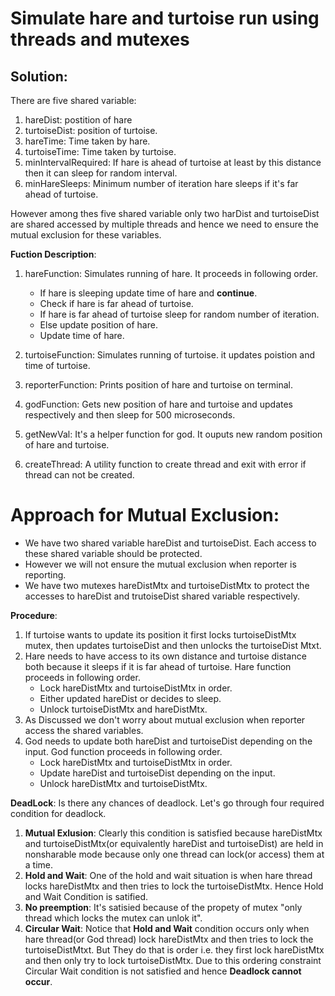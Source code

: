 # Simulate hare and turtoise run using threads and mutexes  
## **Solution**:

There are five shared variable:
1. hareDist: postition of hare
2. turtoiseDist: position of turtoise.
3. hareTime: Time taken by hare.
4. turtoiseTime: Time taken by turtoise.
5. minIntervalRequired: If hare is ahead of turtoise at least by this distance then it can sleep for random interval.
6. minHareSleeps: Minimum number of iteration hare sleeps if it's far ahead of turtoise.

However among thes five shared variable only two harDist and turtoiseDist are shared accessed by multiple threads and hence we need to ensure the mutual exclusion for these variables.

**Fuction Description**:
1. hareFunction: Simulates running of hare. It proceeds in following order.
    - If hare is sleeping update time of hare and **continue**.
    - Check if hare is far ahead of turtoise.
    - If hare is far ahead of turtoise sleep for random number of iteration.
    - Else update position of hare.
    - Update time of hare.

2. turtoiseFunction: Simulates running of turtoise. it updates poistion and time of turtoise.
3. reporterFunction: Prints position of hare and turtoise on terminal.
4. godFunction: Gets new position of hare and turtoise and updates respectively and then sleep for 500 microseconds.
5. getNewVal: It's a helper function for god. It ouputs new random position of hare and turtoise.
6. createThread: A utility function to create thread and exit with error if thread can not be created.

# Approach for Mutual Exclusion:
- We have two shared variable hareDist and turtoiseDist. Each access to these shared variable should be protected.
- However we will not ensure the mutual exclusion when reporter is reporting. 
- We have two mutexes hareDistMtx and turtoiseDistMtx to protect the accesses to hareDist and trutoiseDist shared variable respectively.

**Procedure**:
1. If turtoise wants to update its position it first locks turtoiseDistMtx mutex, then updates turtoiseDist and then unlocks the turtoiseDist Mtxt.
2. Hare needs to have access to its own distance and turtoise distance both because it sleeps if it is far ahead of turtoise. Hare function proceeds in following order.
    - Lock hareDistMtx and turtoiseDistMtx in order.
    - Either updated hareDist or decides to sleep.
    - Unlock turtoiseDistMtx and hareDistMtx.
3. As Discussed we don't worry about mutual exclusion when reporter access the shared variables.
4. God needs to update both hareDist and turtoiseDist depending on the input. God function proceeds in following order. 
    - Lock hareDistMtx and turtoiseDistMtx in order.
    - Update hareDist and turtoiseDist depending on the input.
    - Unlock hareDistMtx and turtoiseDistMtx.

**DeadLock**:
Is there any chances of deadlock. Let's go through four required condition for deadlock.
1. **Mutual Exlusion**: Clearly this condition is satisfied because hareDistMtx and turtoiseDistMtx(or equivalently hareDist and turtoiseDist) are held in nonsharable mode because only one thread can lock(or access) them at a time.
2. **Hold and Wait**: One of the hold and wait situation is when hare thread locks hareDistMtx and then tries to lock the turtoiseDistMtx. Hence Hold and Wait Condition is satified.
3. **No preemption**: It's satisied because of the propety of mutex "only thread which locks the mutex can unlok it".
4. **Circular Wait**: Notice that **Hold and Wait** condition occurs only when hare thread(or God thread) lock hareDistMtx and then tries to lock the turtoiseDistMtxt. But They do that is order i.e. they first lock hareDistMtx and then only try to lock turtoiseDistMtx. Due to this ordering constraint Circular Wait condition is not satisfied and hence **Deadlock cannot occur**.









